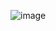 ![image](https://user-images.githubusercontent.com/75965180/147361984-8d73431a-c550-4eef-ac7e-806689c23beb.png)

